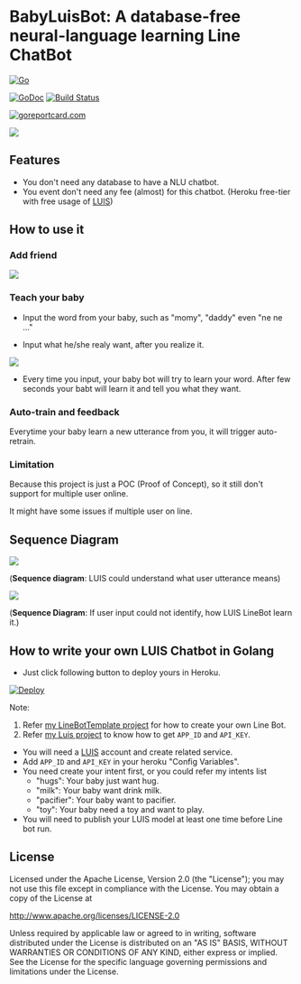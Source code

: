 BabyLuisBot: A database-free neural-language learning Line ChatBot
==============

[![Go](https://github.com/kkdai/LineBotBabyLuis/actions/workflows/go.yml/badge.svg)](https://github.com/kkdai/LineBotBabyLuis/actions/workflows/go.yml)

 [![GoDoc](https://godoc.org/github.com/kkdai/LineBotBabyLuis.svg?status.svg)](https://godoc.org/github.com/kkdai/LineBotBabyLuis)  [![Build Status](https://travis-ci.org/kkdai/LineBotBabyLuis.svg?branch=master)](https://travis-ci.org/kkdai/LineBotBabyLuis.svg)

[![goreportcard.com](https://goreportcard.com/badge/github.com/kkdai/LineBotBabyLuis)](https://goreportcard.com/report/github.com/kkdai/LineBotBabyLuis)

![](images/baby.PNG)

## Features

- You don't need any database to have a NLU chatbot.
- You event don't need any fee (almost) for this chatbot. (Heroku free-tier with free usage of [LUIS](https://www.luis.ai/))

How to use it
---------------

### Add friend

![](images/qr.png)

### Teach your baby

- Input the word from your baby, such as "momy", "daddy" even "ne ne ..."

- Input what he/she realy want, after you realize it.

![](images/how_learn.PNG)

- Every time you input, your baby bot will try to learn your word. After few seconds your babt will learn it and tell you what they want.

### Auto-train and feedback

Everytime your baby learn a new utterance from you, it will trigger auto-retrain.

### Limitation

Because this project is just a POC (Proof of Concept), so it still don't support for multiple user online.

It might have some issues if multiple user on line.

Sequence Diagram
---------------

![](images/luis_predict.png)

(**Sequence diagram**: LUIS could understand what user utterance means)

![](images/luis_learning.png)

(**Sequence Diagram**: If user input could not identify, how LUIS LineBot learn it.)

How to write your own LUIS Chatbot in Golang
---------------

- Just click following button to deploy yours in Heroku.

[![Deploy](https://www.herokucdn.com/deploy/button.svg)](https://heroku.com/deploy)

Note:

1. Refer [my LineBotTemplate project](https://github.com/kkdai/LineBotTemplate) for how to create your own Line Bot.
2. Refer [my Luis project](https://github.com/kkdai/luis) to know how to get `APP_ID` and `API_KEY`.

- You will need a [LUIS](https://www.luis.ai/) account and create related service.
- Add `APP_ID` and `API_KEY` in your heroku "Config Variables".
- You need create your intent first, or you could refer my intents list
  - "hugs": Your baby just want hug.
  - "milk": Your baby want drink milk.
  - "pacifier": Your baby want to pacifier.
  - "toy": Your baby need a toy and want to play.
- You will need to publish your LUIS model at least one time before Line bot run.

License
---------------

Licensed under the Apache License, Version 2.0 (the "License");
you may not use this file except in compliance with the License.
You may obtain a copy of the License at

<http://www.apache.org/licenses/LICENSE-2.0>

Unless required by applicable law or agreed to in writing, software
distributed under the License is distributed on an "AS IS" BASIS,
WITHOUT WARRANTIES OR CONDITIONS OF ANY KIND, either express or implied.
See the License for the specific language governing permissions and
limitations under the License.
